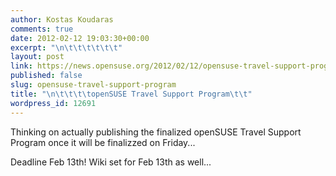 ```yaml
---
author: Kostas Koudaras
comments: true
date: 2012-02-12 19:03:30+00:00
excerpt: "\n\t\t\t\t\t\t"
layout: post
link: https://news.opensuse.org/2012/02/12/opensuse-travel-support-program/
published: false
slug: opensuse-travel-support-program
title: "\n\t\t\t\topenSUSE Travel Support Program\t\t"
wordpress_id: 12691
---
```

Thinking on actually publishing the finalized openSUSE Travel Support Program once it will be finalizzed on Friday...

Deadline Feb 13th!
Wiki set for Feb 13th as well...		
